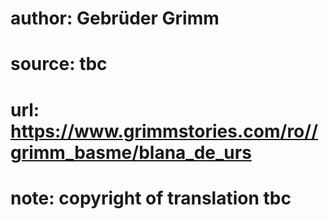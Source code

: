 # author: Gebrüder Grimm
# source: tbc
# url: https://www.grimmstories.com/ro//grimm_basme/blana_de_urs
# note: copyright of translation tbc


